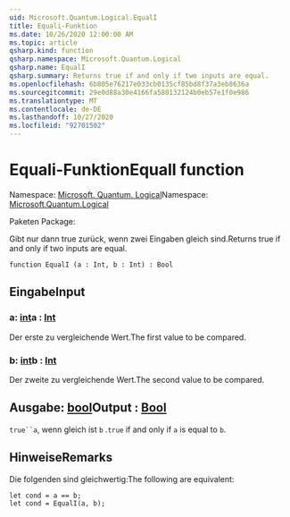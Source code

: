 ```yaml
---
uid: Microsoft.Quantum.Logical.EqualI
title: Equali-Funktion
ms.date: 10/26/2020 12:00:00 AM
ms.topic: article
qsharp.kind: function
qsharp.namespace: Microsoft.Quantum.Logical
qsharp.name: EqualI
qsharp.summary: Returns true if and only if two inputs are equal.
ms.openlocfilehash: 6b805e76217e033cb0135cf85bd8f37a3eb8636a
ms.sourcegitcommit: 29e0d88a30e4166fa580132124b0eb57e1f0e986
ms.translationtype: MT
ms.contentlocale: de-DE
ms.lasthandoff: 10/27/2020
ms.locfileid: "92701502"
---
```

# <a name="equali-function"></a><span data-ttu-id="1dee1-102">Equali-Funktion</span><span class="sxs-lookup"><span data-stu-id="1dee1-102">EqualI function</span></span>

<span data-ttu-id="1dee1-103">Namespace: [Microsoft. Quantum. Logical](xref:Microsoft.Quantum.Logical)</span><span class="sxs-lookup"><span data-stu-id="1dee1-103">Namespace: [Microsoft.Quantum.Logical](xref:Microsoft.Quantum.Logical)</span></span>

<span data-ttu-id="1dee1-104">Paketen [](https://nuget.org/packages/)</span><span class="sxs-lookup"><span data-stu-id="1dee1-104">Package: [](https://nuget.org/packages/)</span></span>


<span data-ttu-id="1dee1-105">Gibt nur dann true zurück, wenn zwei Eingaben gleich sind.</span><span class="sxs-lookup"><span data-stu-id="1dee1-105">Returns true if and only if two inputs are equal.</span></span>

```qsharp
function EqualI (a : Int, b : Int) : Bool
```


## <a name="input"></a><span data-ttu-id="1dee1-106">Eingabe</span><span class="sxs-lookup"><span data-stu-id="1dee1-106">Input</span></span>

### <a name="a--int"></a><span data-ttu-id="1dee1-107">a: [int](xref:microsoft.quantum.lang-ref.int)</span><span class="sxs-lookup"><span data-stu-id="1dee1-107">a : [Int](xref:microsoft.quantum.lang-ref.int)</span></span>

<span data-ttu-id="1dee1-108">Der erste zu vergleichende Wert.</span><span class="sxs-lookup"><span data-stu-id="1dee1-108">The first value to be compared.</span></span>


### <a name="b--int"></a><span data-ttu-id="1dee1-109">b: [int](xref:microsoft.quantum.lang-ref.int)</span><span class="sxs-lookup"><span data-stu-id="1dee1-109">b : [Int](xref:microsoft.quantum.lang-ref.int)</span></span>

<span data-ttu-id="1dee1-110">Der zweite zu vergleichende Wert.</span><span class="sxs-lookup"><span data-stu-id="1dee1-110">The second value to be compared.</span></span>



## <a name="output--bool"></a><span data-ttu-id="1dee1-111">Ausgabe: [bool](xref:microsoft.quantum.lang-ref.bool)</span><span class="sxs-lookup"><span data-stu-id="1dee1-111">Output : [Bool](xref:microsoft.quantum.lang-ref.bool)</span></span>

<span data-ttu-id="1dee1-112">`true``a`, wenn gleich ist `b` .</span><span class="sxs-lookup"><span data-stu-id="1dee1-112">`true` if and only if `a` is equal to `b`.</span></span>

## <a name="remarks"></a><span data-ttu-id="1dee1-113">Hinweise</span><span class="sxs-lookup"><span data-stu-id="1dee1-113">Remarks</span></span>

<span data-ttu-id="1dee1-114">Die folgenden sind gleichwertig:</span><span class="sxs-lookup"><span data-stu-id="1dee1-114">The following are equivalent:</span></span>

```Q#
let cond = a == b;
let cond = EqualI(a, b);
```
